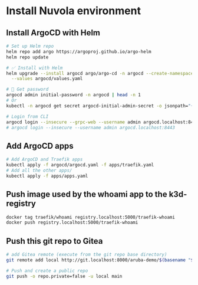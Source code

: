 # Install Nuvola environment

## Install ArgoCD with Helm

```sh
# Set up Helm repo
helm repo add argo https://argoproj.github.io/argo-helm
helm repo update

# ✅ Install with Helm
helm upgrade --install argocd argo/argo-cd -n argocd --create-namespace --wait \
  --values argocd/values.yaml

# 🔎 Get password
argocd admin initial-password -n argocd | head -n 1
# Or
kubectl -n argocd get secret argocd-initial-admin-secret -o jsonpath="{.data.password}" | base64 -d ;  echo

# Login from CLI
argocd login --insecure --grpc-web --username admin argocd.localhost:8443
# argocd login --insecure --username admin argocd.localhost:8443

```

## Add ArgoCD apps

```sh
# Add ArgoCD and Traefik apps
kubectl apply -f argocd/argocd.yaml -f apps/traefik.yaml
# Add all the other apps/
kubectl apply -f apps/apps.yaml
```

## Push image used by the whoami app to the k3d-registry

```sh
docker tag traefik/whoami registry.localhost:5000/traefik-whoami
docker push registry.localhost:5000/traefik-whoami
```

## Push this git repo to Gitea

```sh
# add Gitea remote (execute from the git repo base directory)
git remote add local http://git.localhost:8000/aruba-demo/$(basename "${PWD}").git

# Push and create a public repo
git push -o repo.private=false -u local main
```
